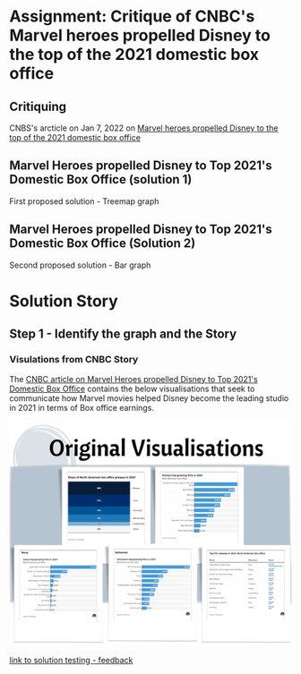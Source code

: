 # Assignment: Critique of CNBC's Marvel heroes propelled Disney to the top of the 2021 domestic box office


## Critiquing 
CNBS's arcticle on Jan 7, 2022 on [Marvel heroes propelled Disney to the top of the 2021 domestic box office](https://www.cnbc.com/2022/01/07/disney-topped-the-2021-domestic-box-office.html)


## Marvel Heroes propelled Disney to Top 2021's Domestic Box Office (solution 1)
First proposed solution - Treemap graph
<div class="flourish-embed flourish-hierarchy" data-src="visualisation/11216182"><script src="https://public.flourish.studio/resources/embed.js"></script></div>


## Marvel Heroes propelled Disney to Top 2021's Domestic Box Office (Solution 2)
Second proposed solution - Bar graph
<div class="flourish-embed flourish-hierarchy" data-src="visualisation/11217477"><script src="https://public.flourish.studio/resources/embed.js"></script></div>

# Solution Story

## Step 1 - Identify the graph and the Story
### Visulations from CNBC Story
The <a href="https://www.cnbc.com/2022/01/07/disney-topped-the-2021-domestic-box-office.html" target="_blank">CNBC article on Marvel Heroes propelled Disney to Top 2021's Domestic Box Office</a> contains the below visualisations that seek to communicate how Marvel movies helped Disney become the leading studio in 2021 in terms of Box office earnings.

![cnbc_vizualisations](../../../img/assignmet/3n4/1_cnbc_viz.png)


[link to solution testing - feedback](https://docs.google.com/forms/d/19SKseS_ksZhfiW71MLcn495kR6TKzsdJsj6n60cgaVU/viewanalytics)